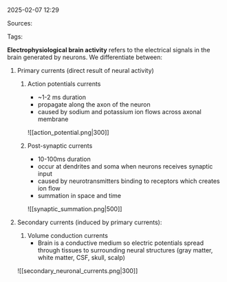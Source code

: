 2025-02-07 12:29

Sources: 

Tags:

**Electrophysiological brain activity** refers to the electrical signals in the brain generated by neurons. We differentiate between:

1. Primary currents (direct result of neural activity)

	1. Action potentials currents
		- ~1-2 ms duration
		- propagate along the axon of the neuron
		- caused by sodium and potassium ion flows across axonal membrane
		
		![[action_potential.png|300]]
	2. Post-synaptic currents
		- 10-100ms duration
		- occur at dendrites and soma when neurons receives synaptic input
		- caused by neurotransmitters binding to receptors which creates ion flow
		- summation in space and time
		
		![[synaptic_summation.png|500]]

2. Secondary currents (induced by primary currents):

	1. Volume conduction currents
		- Brain is a conductive medium so electric potentials spread through tissues to surrounding neural structures (gray matter, white matter, CSF, skull, scalp)
	
	![[secondary_neuronal_currents.png|300]]
